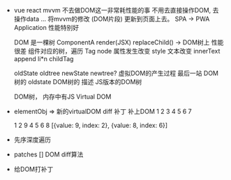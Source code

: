 - vue react  mvvm
  不去做DOM这一非常耗性能的事
  不用去直接操作DOM, 去操作data ... 将mvvm的修改 (DOM片段) 更新到页面上去。
  SPA -> PWA  Application 性能特别好

  DOM 是一棵树
  ComponentA  render(JSX) replaceChild() -> DOM树上
  性能很差 组件对应的树，遍历
    Tag  node 
    属性发生改变 style
    文本改变 innerText
    append  li*n
  childTag 


  oldState oldtree
  newState newtree? 虚拟DOM的产生过程
  最后一站 DOM 树的 
  oldstate DOM树的 描述 JS版本的DOM树

  DOM树， 内存中有JS Virtual DOM
  

- elementObj => 新的virtualDOM
  diff 补丁 补上DOM
    1
  2   3
4  5 6  7

    1
  2   9
4  5 6  8
[{value: 9, index: 2},
{value: 8, index: 6}]

- 先序深度遍历
- patches [] DOM diff算法
- 给DOM打补丁
